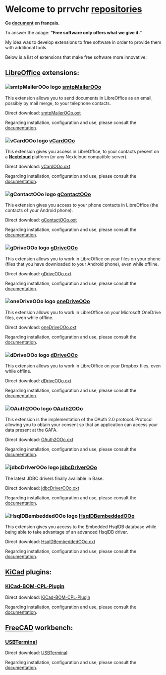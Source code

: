 # Welcome to prrvchr [repositories][1]

**Ce [document][2] en français.**

To answer the adage: **"Free software only offers what we give it."**

My idea was to develop extensions to free software in order to provide them with additional tools.

Below is a list of extensions that make free software more innovative:

## [LibreOffice][3] extensions:

### ![smtpMailerOOo logo][4] [smtpMailerOOo][5]

This extension allows you to send documents in LibreOffice as an email, possibly by mail merge, to your telephone contacts.

Direct download: [smtpMailerOOo.oxt][6]

Regarding installation, configuration and use, please consult the [documentation][7].

### ![vCardOOo logo][8] [vCardOOo][9]

This extension gives you access in LibreOffice, to your contacts present on a [**Nextcloud**][10] platform (or any Nextcloud compatible server).

Direct download: [vCardOOo.oxt][11]

Regarding installation, configuration and use, please consult the [documentation][12].

### ![gContactOOo logo][13] [gContactOOo][14]

This extension gives you access to your phone contacts in LibreOffice (the contacts of your Android phone).

Direct download: [gContactOOo.oxt][15]

Regarding installation, configuration and use, please consult the [documentation][16].

### ![gDriveOOo logo][17] [gDriveOOo][18]

This extension allows you to work in LibreOffice on your files on your phone (files that you have downloaded to your Android phone), even while offline.

Direct download: [gDriveOOo.oxt][19]

Regarding installation, configuration and use, please consult the [documentation][20].

### ![oneDriveOOo logo][21] [oneDriveOOo][22]

This extension allows you to work in LibreOffice on your Microsoft OneDrive files, even while offline.

Direct download: [oneDriveOOo.oxt][23]

Regarding installation, configuration and use, please consult the [documentation][24].

### ![dDriveOOo logo][25] [dDriveOOo][26]

This extension allows you to work in LibreOffice on your Dropbox files, even while offline.

Direct download: [dDriveOOo.oxt][27]

Regarding installation, configuration and use, please consult the [documentation][28].

### ![OAuth2OOo logo][29] [OAuth2OOo][30]

This extension is the implementation of the OAuth 2.0 protocol. Protocol allowing you to obtain your consent so that an application can access your data present at the GAFA.

Direct download: [OAuth2OOo.oxt][31]

Regarding installation, configuration and use, please consult the [documentation][32].

### ![jdbcDriverOOo logo][33] [jdbcDriverOOo][34]

The latest JDBC drivers finally available in Base.

Direct download: [jdbcDriverOOo.oxt][35]

Regarding installation, configuration and use, please consult the [documentation][36].

### ![HsqlDBembeddedOOo logo][37] [HsqlDBembeddedOOo][38]

This extension gives you access to the Embedded HsqlDB database while being able to take advantage of an advanced HsqlDB driver.

Direct download: [HsqlDBembeddedOOo.oxt][39]

Regarding installation, configuration and use, please consult the [documentation][40].

## [KiCad][41] plugins:

### [KiCad-BOM-CPL-Plugin][42]

Direct download: [KiCad-BOM-CPL-Plugin][43]

Regarding installation, configuration and use, please consult the [documentation][44].

## [FreeCAD][45] workbench:

### [USBTerminal][46]

Direct download: [USBTerminal][47]

Regarding installation, configuration and use, please consult the [documentation][48].

[1]: <https://github.com/prrvchr?tab=repositories>
[2]: <https://prrvchr.github.io/README_fr>
[3]: <https://www.libreoffice.org/download/download/>
[4]: <https://prrvchr.github.io/smtpMailerOOo/img/smtpMailerOOo.png>
[5]: <https://github.com/prrvchr/smtpMailerOOo/>
[6]: <https://github.com/prrvchr/smtpMailerOOo/raw/master/source/smtpMailerOOo/dist/smtpMailerOOo.oxt>
[7]: <https://prrvchr.github.io/smtpMailerOOo/>
[8]: <https://prrvchr.github.io/vCardOOo/img/vCardOOo.png>
[9]: <https://github.com/prrvchr/vCardOOo/>
[10]: <https://en.wikipedia.org/wiki/Nextcloud>
[11]: <https://github.com/prrvchr/vCardOOo/raw/main/source/vCardOOo/dist/vCardOOo.oxt>
[12]: <https://prrvchr.github.io/vCardOOo/>
[13]: <https://prrvchr.github.io/gContactOOo/img/gContactOOo.png>
[14]: <https://github.com/prrvchr/gContactOOo/>
[15]: <https://github.com/prrvchr/gContactOOo/raw/master/source/gContactOOo/dist/gContactOOo.oxt>
[16]: <https://prrvchr.github.io/gContactOOo/>
[17]: <https://prrvchr.github.io/gDriveOOo/img/gDriveOOo.png>
[18]: <https://github.com/prrvchr/gDriveOOo/>
[19]: <https://github.com/prrvchr/gDriveOOo/raw/master/source/gDriveOOo/dist/gDriveOOo.oxt>
[20]: <https://prrvchr.github.io/gDriveOOo/>
[21]: <https://prrvchr.github.io/oneDriveOOo/img/oneDriveOOo.png>
[22]: <https://github.com/prrvchr/oneDriveOOo/>
[23]: <https://github.com/prrvchr/oneDriveOOo/raw/master/source/oneDriveOOo/dist/oneDriveOOo.oxt>
[24]: <https://prrvchr.github.io/oneDriveOOo/>
[25]: <https://prrvchr.github.io/dDriveOOo/img/dDriveOOo.png>
[26]: <https://github.com/prrvchr/dDriveOOo/>
[27]: <https://github.com/prrvchr/dDriveOOo/raw/master/source/dDriveOOo/dist/dDriveOOo.oxt>
[28]: <https://prrvchr.github.io/dDriveOOo/>
[29]: <https://prrvchr.github.io/OAuth2OOo/img/OAuth2OOo.png>
[30]: <https://github.com/prrvchr/OAuth2OOo>
[31]: <https://github.com/prrvchr/OAuth2OOo/raw/master/OAuth2OOo.oxt>
[32]: <https://prrvchr.github.io/OAuth2OOo/>
[33]: <https://prrvchr.github.io/jdbcDriverOOo/img/jdbcDriverOOo.png>
[34]: <https://github.com/prrvchr/jdbcDriverOOo/>
[35]: <https://github.com/prrvchr/jdbcDriverOOo/raw/master/source/jdbcDriverOOo/dist/jdbcDriverOOo.oxt>
[36]: <https://prrvchr.github.io/jdbcDriverOOo/>
[37]: <https://prrvchr.github.io/HsqlDBembeddedOOo/img/HsqlDBembeddedOOo.png>
[38]: <https://github.com/prrvchr/HsqlDBembeddedOOo>
[39]: <https://github.com/prrvchr/HsqlDBembeddedOOo/raw/master/source/HsqlDBembeddedOOo/dist/HsqlDBembeddedOOo.oxt>
[40]: <https://prrvchr.github.io/HsqlDBembeddedOOo/>
[41]: <https://kicad-pcb.org/download/>
[42]: <https://github.com/prrvchr/KiCad-BOM-CPL-Plugin/>
[43]: <https://github.com/prrvchr/KiCad-BOM-CPL-Plugin/archive/v0.0.5.zip>
[44]: <https://prrvchr.github.io/KiCad-BOM-CPL-Plugin/>
[45]: <https://www.freecadweb.org/downloads.php>
[46]: <https://github.com/prrvchr/USBTerminal/>
[47]: <https://github.com/prrvchr/USBTerminal/archive/v0.7.zip>
[48]: <https://prrvchr.github.io/USBTerminal/>
